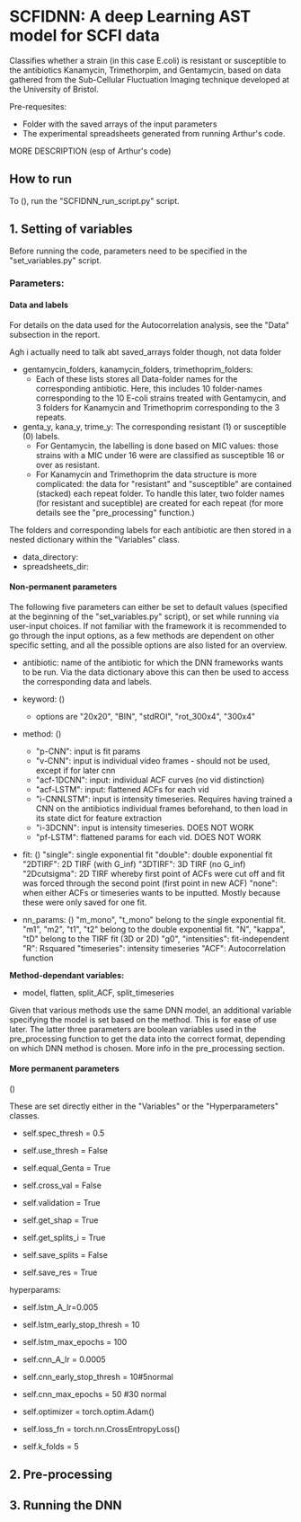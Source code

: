 
# SCFIDNN: A deep Learning AST model for SCFI data

Classifies whether a strain (in this case E.coli) is resistant or susceptible to the antibiotics Kanamycin, Trimethorpim, and Gentamycin, based on data gathered from the Sub-Cellular Fluctuation Imaging technique developed at the University of Bristol. 

Pre-requesites:
- Folder with the saved arrays of the input parameters
- The experimental spreadsheets generated from running Arthur's code.

MORE DESCRIPTION (esp of Arthur's code)

## How to run

To (), run the "SCFIDNN_run_script.py" script. 

## 1. Setting of variables
Before running the code, parameters need to be specified in the "set_variables.py" script.

### Parameters: 

#### Data and labels

For details on the data used for the Autocorrelation analysis, see the "Data" subsection in the report. 

Agh i actually need to talk abt saved_arrays folder though, not data folder

- gentamycin_folders, kanamycin_folders, trimethoprim_folders: 
    - Each of these lists stores all Data-folder names for the corresponding antibiotic. Here, this includes 10 folder-names corresponding to the 10 E-coli strains treated with Gentamycin, and 3 folders for Kanamycin and Trimethoprim corresponding to the 3 repeats. 
- genta_y, kana_y, trime_y: The corresponding resistant (1) or susceptible (0) labels. 
    - For Gentamycin, the labelling is done based on MIC values: those strains with a MIC under 16 were are classified as susceptible 16 or over as resistant. 
    - For Kanamycin and Trimethoprim the data structure is more complicated: the data for "resistant" and "susceptible" are contained (stacked) each repeat folder. To handle this later, two folder names (for resistant and suceptible) are created for each repeat (for more details see the "pre_processing" function.)

The folders and corresponding labels for each antibiotic are then stored in a nested dictionary within the "Variables" class.

- data_directory: 
- spreadsheets_dir: 


#### Non-permanent parameters 

The following five parameters can either be set to default values (specified at the beginning of the "set_variables.py" script), or set while running via user-input choices. 
If not familiar with the framework it is recommended to go through the input options, as a few methods are dependent on other specific setting, and all the possible options are also listed for an overview. 

- antibiotic: name of the antibiotic for which the DNN frameworks wants to be run. Via the data dictionary above this can then be used to access the corresponding data and labels. 

- keyword: ()
    - options are  "20x20", "BIN", "stdROI", "rot_300x4", "300x4"

- method: ()
    - "p-CNN": input is fit params
    - "v-CNN": input is individual video frames - should not be used, except if for later cnn
    - "acf-1DCNN": input: individual ACF curves (no vid distinction)
    - "acf-LSTM": input: flattened ACFs for each vid
    - "i-CNNLSTM": input is intensity timeseries. Requires having trained a CNN on the antibiotics individual frames beforehand, to then load in its state dict for feature extraction
    - "i-3DCNN": input is intensity timeseries. DOES NOT WORK
    - "pf-LSTM": flattened params for each vid. DOES NOT WORK

- fit: ()
    "single": single exponential fit
    "double": double exponential fit
    "2DTIRF": 2D TIRF (with G_inf)
    "3DTIRF": 3D TIRF (no G_inf)
    "2Dcutsigma": 2D TIRF whereby first point of ACFs were cut off and fit was forced through the second point (first point in new ACF)
    "none": when either ACFs or timeseries wants to be inputted. Mostly because these were only saved for one fit.

- nn_params: ()
    "m_mono", "t_mono" belong to the single exponential fit. 
    "m1", "m2", "t1", "t2" belong to the double exponential fit. 
    "N", "kappa", "tD" belong to the TIRF fit (3D or 2D)
    "g0", "intensities": fit-independent
    "R": Rsquared
    "timeseries": intensity timeseries
    "ACF": Autocorrelation function

**Method-dependant variables:** 

- model, flatten, split_ACF, split_timeseries

Given that various methods use the same DNN model, an additional variable specifying the model is set based on the method. This is for ease of use later.
The latter three parameters are boolean variables used in the pre_processing function to get the data into the correct format, depending on which DNN method is chosen. More info in the pre_processing section. 

#### More permanent parameters

()

These are set directly either in the "Variables" or the "Hyperparameters" classes. 

- self.spec_thresh = 0.5
- self.use_thresh = False

- self.equal_Genta = True
- self.cross_val = False

- self.validation = True
- self.get_shap = True
- self.get_splits_i = True
- self.save_splits = False
- self.save_res = True


hyperparams:

- self.lstm_A_lr=0.005
- self.lstm_early_stop_thresh = 10
- self.lstm_max_epochs = 100

- self.cnn_A_lr = 0.0005
- self.cnn_early_stop_thresh = 10#5normal
- self.cnn_max_epochs = 50 #30 normal

- self.optimizer = torch.optim.Adam()
- self.loss_fn = torch.nn.CrossEntropyLoss()
- self.k_folds = 5

## 2. Pre-processing

## 3. Running the DNN







